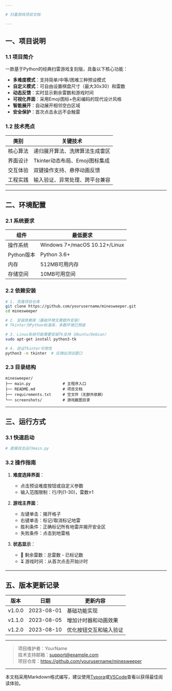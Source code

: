 ```yaml
---

# 扫雷游戏项目文档

---
```


## 一、项目说明

### 1.1 项目简介
一款基于Python的经典扫雷游戏复刻版，具备以下核心功能：
- **多难度模式**：支持简单/中等/困难三种预设模式
- **自定义模式**：可自由设置棋盘尺寸（最大30x30）和雷数
- **动态反馈**：实时显示剩余雷数和游戏时间
- **可视化界面**：采用Emoji图标+色彩编码的现代设计风格
- **智能展开**：自动展开相邻空白区域
- **安全保护**：首次点击永远不会触雷

### 1.2 技术亮点
| 类别         | 关键技术                          |
|--------------|----------------------------------|
| 核心算法     | 递归展开算法、洗牌算法生成雷区    |
| 界面设计     | Tkinter动态布局、Emoji图标集成    |
| 交互体验     | 双键操作支持、悬停动画反馈        |
| 工程实践     | 输入验证、异常处理、跨平台兼容    |

---

## 二、环境配置

### 2.1 系统要求
| 组件         | 最低要求                          |
|--------------|----------------------------------|
| 操作系统     | Windows 7+/macOS 10.12+/Linux    |
| Python版本   | Python 3.6+                      |
| 内存         | 512MB可用内存                    |
| 存储空间     | 10MB可用空间                     |

### 2.2 依赖安装
```bash
# 1. 克隆项目仓库
git clone https://github.com/yourusername/minesweeper.git
cd minesweeper

# 2. 安装依赖库（基础环境无需额外安装）
# Tkinter为Python标准库，多数环境已预装

# 3. Linux系统可能需要安装Tk支持（Ubuntu/Debian）
sudo apt-get install python3-tk

# 4. 验证Tkinter可用性
python3 -m tkinter  # 应弹出测试窗口
```

### 2.3 目录结构
```
minesweeper/
├── main.py              # 主程序入口
├── README.md            # 项目文档
├── requirements.txt     # 空文件（无额外依赖）
└── screenshots/         # 游戏截图目录
```

---

## 三、运行方式

### 3.1 快速启动
```bash
# 直接双击运行main.py
```

### 3.2 操作指南
1. **难度选择界面**：
   - 点击预设难度按钮或自定义参数
   - 输入范围限制：行/列(1-30)，雷数≥1

2. **游戏主界面**：
   - 左键单击：揭开格子
   - 右键单击：标记/取消标记地雷
   - 胜利条件：正确标记所有地雷并揭开安全区
   - 失败条件：点击到地雷格

3. **状态显示**：
   - 🚩 剩余雷数：总雷数 - 已标记数
   - ⏳ 游戏时间：从首次点击开始计时

---

## 五、版本更新记录
| 版本   | 日期       | 更新内容                     |
|--------|------------|------------------------------|
| v1.0.0 | 2023-08-01 | 基础功能实现                 |
| v1.1.0 | 2023-08-05 | 增加计时器和动画效果         |
| v1.2.0 | 2023-08-10 | 优化按钮交互和输入验证       |

---

> 项目维护者：YourName  
> 技术支持邮箱：support@example.com  
> 项目仓库：https://github.com/yourusername/minesweeper

---

本文档采用Markdown格式编写，建议使用[Typora](https://typora.io/)或[VSCode](https://code.visualstudio.com/)查看以获得最佳阅读体验。
